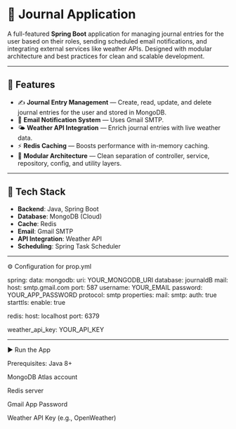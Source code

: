 # 📝 Journal Application

A full-featured **Spring Boot** application for managing journal entries for the user based on their roles, sending scheduled email notifications, and integrating external services like weather APIs.
Designed with modular architecture and best practices for clean and scalable development.

---

## 🚀 Features

- ✍️ **Journal Entry Management** — Create, read, update, and delete journal entries for the user and stored in MongoDB.
- 📧 **Email Notification System** — Uses Gmail SMTP.
- 🌤️ **Weather API Integration** — Enrich journal entries with live weather data.
- ⚡ **Redis Caching** — Boosts performance with in-memory caching.
- 🔐 **Modular Architecture** — Clean separation of controller, service, repository, config, and utility layers.

---

## 🧰 Tech Stack

- **Backend**: Java, Spring Boot
- **Database**: MongoDB (Cloud)
- **Cache**: Redis
- **Email**: Gmail SMTP
- **API Integration**: Weather API
- **Scheduling**: Spring Task Scheduler

---

⚙️ Configuration for prop.yml

spring:
  data:
    mongodb:
      uri: YOUR_MONGODB_URI
      database: journaldB
  mail:
    host: smtp.gmail.com
    port: 587
    username: YOUR_EMAIL
    password: YOUR_APP_PASSWORD
    protocol: smtp
    properties:
      mail:
        smtp:
          auth: true
          starttls:
            enable: true

redis:
  host: localhost
  port: 6379

weather_api_key: YOUR_API_KEY

---

▶️ Run the App

Prerequisites:
Java 8+

MongoDB Atlas account

Redis server

Gmail App Password

Weather API Key (e.g., OpenWeather)

